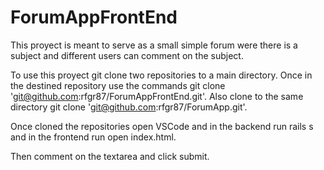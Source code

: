 # ForumAppFrontEnd

This proyect is meant to serve as a small simple forum were there is a subject and different users can comment on the subject.

To use this proyect git clone two repositories to a main directory. Once in the destined repository use the commands git clone 'git@github.com:rfgr87/ForumAppFrontEnd.git'. Also clone to the same directory git clone 'git@github.com:rfgr87/ForumApp.git'. 

Once cloned the repositories open VSCode and in the backend run rails s and in the frontend run open index.html.

Then comment on the textarea and click submit.

